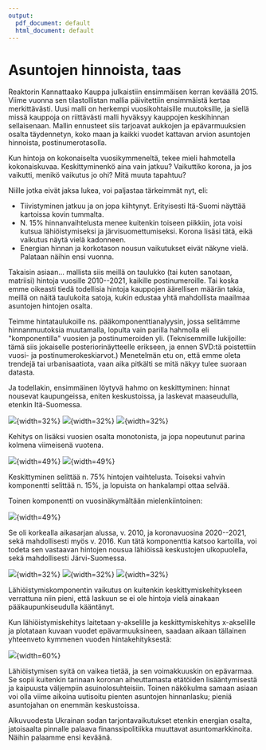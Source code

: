 ```yaml
---
output:
  pdf_document: default
  html_document: default
---
```

# Asuntojen hinnoista, taas

Reaktorin Kannattaako Kauppa julkaistiin ensimmäisen kerran keväällä 2015. Viime vuonna sen tilastollistan mallia päivitettiin ensimmäistä kertaa merkittävästi. Uusi malli on herkempi vuosikohtaisille muutoksille, ja siellä missä kauppoja on riittävästi malli hyväksyy kauppojen keskihinnan sellaisenaan. Mallin ennusteet siis tarjoavat aukkojen ja epävarmuuksien osalta täydennetyn, koko maan ja kaikki vuodet kattavan arvion asuntojen hinnoista, postinumerotasolla. 

Kun hintoja on kokonaiselta vuosikymmeneltä, tekee mieli hahmotella kokonaiskuvaa. Keskittyminenkö aina vain jatkuu? Vaikuttiko korona, ja jos vaikutti, menikö vaikutus jo ohi? Mitä muuta tapahtuu?

Niille jotka eivät jaksa lukea, voi paljastaa tärkeimmät nyt, eli:

* Tiivistyminen jatkuu ja on jopa kiihtynyt. Erityisesti Itä-Suomi näyttää kartoissa kovin tummalta. 
* N. 15% hinnanvaihtelusta menee kuitenkin toiseen piikkiin, jota voisi kutsua lähiöistymiseksi ja järvisuomettumiseksi. Korona lisäsi tätä, eikä vaikutus näytä vielä kadonneen. 
* Energian hinnan ja korkotason nousun vaikutukset eivät näkyne vielä. Palataan näihin ensi vuonna. 

Takaisin asiaan... mallista siis meillä on taulukko (tai kuten sanotaan, matriisi) hintoja vuosille 2010--2021, kaikille postinumeroille. Tai koska emme oikeasti tiedä todellisia hintoja kauppojen äärellisen määrän takia, meillä on näitä taulukoita satoja, kukin edustaa yhtä mahdollista maailmaa asuntojen hintojen osalta. 

Teimme hintataulukoille ns. pääkomponenttianalyysin, jossa selitämme hinnanmuutoksia muutamalla, lopulta vain parilla hahmolla eli "komponentilla" vuosien ja postinumeroiden yli. (Teknisemmille lukijoille: tämä siis jokaiselle posteriorinäytteelle erikseen, ja ennen SVD:tä poistettiin vuosi- ja postinumerokeskiarvot.) Menetelmän etu on, että emme oleta trendejä tai urbanisaatiota, vaan aika pitkälti se mitä näkyy tulee suoraan datasta. 

Ja todellakin, ensimmäinen löytyvä hahmo on keskittyminen: hinnat nousevat kaupungeissa, eniten keskustoissa, ja laskevat maaseudulla, etenkin Itä-Suomessa.

![](../../figs/map-X1.png){width=32%}
![](../../figs/map-X1-sw.png){width=32%}
![](../../figs/map-X1-cap.png){width=32%}

Kehitys on lisäksi vuosien osalta monotonista, ja jopa nopeutunut parina kolmena viimeisenä vuotena.

![](../../figs/comp1-yearly.png){width=49%}
![](../../figs/comp1-yearly-diff.png){width=49%}

Keskittyminen selittää n. 75% hintojen vaihtelusta. Toiseksi vahvin komponentti selittää n. 15%, ja lopuista on hankalampi ottaa selvää. 

Toinen komponentti on vuosinäkymältään mielenkiintoinen:

![](../../figs/comp2-yearly.png){width=49%}

Se oli korkealla aikasarjan alussa, v. 2010, ja koronavuosina 2020--2021, sekä mahdollisesti myös v. 2016. Kun tätä komponenttia katsoo kartoilla, voi todeta sen vastaavan hintojen nousua lähiöissä keskustojen ulkopuolella, sekä mahdollisesti Järvi-Suomessa. 

![](../../figs/map-X2.png){width=32%}
![](../../figs/map-X2-sw.png){width=32%}
![](../../figs/map-X2-cap.png){width=32%}

Lähiöistymiskomponentin vaikutus on kuitenkin keskittymiskehitykseen verrattuna niin pieni, että laskuun se ei ole hintoja vielä ainakaan pääkaupunkiseudulla kääntänyt. 

Kun lähiöistymiskehitys laitetaan y-akselille ja keskittymiskehitys x-akselille ja plotataan kuvaan vuodet epävarmuuksineen, saadaan aikaan tällainen yhteenveto kymmenen vuoden hintakehityksestä:

![](../../figs/X1X2.png){width=60%}

Lähiöistymisen syitä on vaikea tietää, ja sen voimakkuuskin on epävarmaa. Se sopii kuitenkin tarinaan koronan aiheuttamasta etätöiden lisääntymisestä ja kaipuusta väljempiin asuinolosuhteisiin. Toinen näkökulma samaan asiaan voi olla viime aikoina uutisoitu pienten asuntojen hinnanlasku; pieniä asuntojahan on enemmän keskustoissa. 

Alkuvuodesta Ukrainan sodan tarjontavaikutukset etenkin energian osalta, jatoisaalta pinnalle palaava finanssipolitiikka muuttavat asuntomarkkinoita. Näihin palaamme ensi keväänä. 









